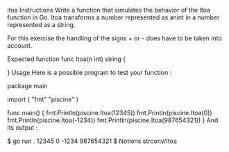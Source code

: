 itoa
Instructions
Write a function that simulates the behavior of the Itoa function in Go. Itoa transforms a number represented as anint in a number represented as a string.

For this exercise the handling of the signs + or - does have to be taken into account.

Expected function
func Itoa(n int) string {

}
Usage
Here is a possible program to test your function :

package main

import (
	"fmt"
	"piscine"
)

func main() {
    fmt.Println(piscine.Itoa(12345))
    fmt.Println(piscine.Itoa(0))
    fmt.Println(piscine.Itoa(-1234))
    fmt.Println(piscine.Itoa(987654321))
}
And its output :

$ go run .
12345
0
-1234
987654321
$
Notions
strconv/Itoa